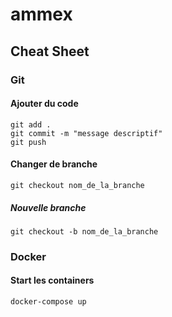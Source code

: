 # ammex

## Cheat Sheet


### Git

#### Ajouter du code
```
git add .
git commit -m "message descriptif"
git push
```

#### Changer de branche
```
git checkout nom_de_la_branche
```
##### Nouvelle branche
```
git checkout -b nom_de_la_branche
```

### Docker
#### Start les containers
```
docker-compose up
```

